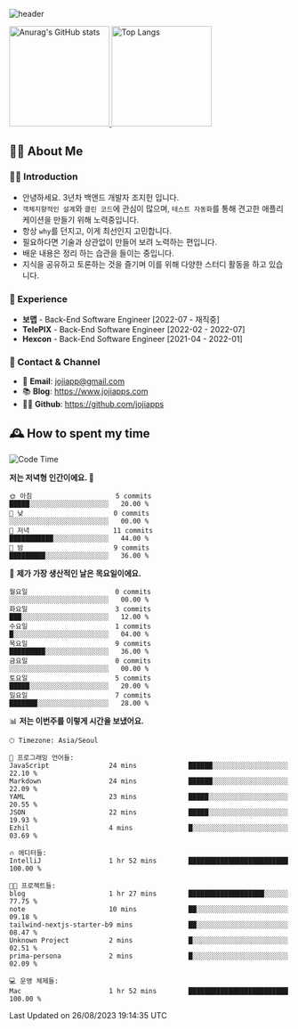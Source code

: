 ![header](https://capsule-render.vercel.app/api?type=transparent&fontColor=6b32af&height=200&text=Back-End%20Developer&fontSize=60)

<a href="#">
  <img height="180px" src="https://github-readme-stats.vercel.app/api?username=jojiapps&show_icons=true&theme=midnight-purple&locale=kr" alt="Anurag's GitHub stats"/>
</a>

<a href="#">
  <img height="180px" src="https://github-readme-stats.vercel.app/api/top-langs/?username=jojiapps&theme=midnight-purple&layout=compact&locale=kr" alt="Top Langs"/>
</a>

## 💁‍♂️ About Me

### 🙇‍♂️ Introduction

- 안녕하세요. 3년차 백엔드 개발자 조지헌 입니다.
- `객체지향적인 설계`와 `클린 코드`에 관심이 많으며, `테스트 자동화`를 통해 견고한 애플리케이션을 만들기 위해 노력중입니다.
- 항상 `why`를 던지고, 이게 최선인지 고민합니다.
- 필요하다면 기술과 상관없이 만들어 보려 노력하는 편입니다.
- 배운 내용은 정리 하는 습관을 들이는 중입니다.
- 지식을 공유하고 토론하는 것을 즐기며 이를 위해 다양한 스터디 활동을 하고 있습니다.

### 💼 Experience

- **보맵** - Back-End Software Engineer [2022-07 - 재직중]
- **TelePIX** - Back-End Software Engineer [2022-02 - 2022-07]
- **Hexcon** - Back-End Software Engineer [2021-04 - 2022-01]

### 🤝 Contact & Channel

- 📧 **Email**: jojiapp@gmail.com
- 📚 **Blog**: https://www.jojiapps.com
- 👨‍💻 **Github**: https://github.com/jojiapps

## 🕰 How to spent my time
<!--START_SECTION:waka-->
![Code Time](http://img.shields.io/badge/Code%20Time-558%20hrs%204%20mins-blue)

**저는 저녁형 인간이에요. 🦉** 

```text
🌞 아침                     5 commits           █████░░░░░░░░░░░░░░░░░░░░   20.00 % 
🌆 낮　                     0 commits           ░░░░░░░░░░░░░░░░░░░░░░░░░   00.00 % 
🌃 저녁                     11 commits          ███████████░░░░░░░░░░░░░░   44.00 % 
🌙 밤　                     9 commits           █████████░░░░░░░░░░░░░░░░   36.00 % 
```
📅 **제가 가장 생산적인 날은 목요일이에요.** 

```text
월요일                      0 commits           ░░░░░░░░░░░░░░░░░░░░░░░░░   00.00 % 
화요일                      3 commits           ███░░░░░░░░░░░░░░░░░░░░░░   12.00 % 
수요일                      1 commits           █░░░░░░░░░░░░░░░░░░░░░░░░   04.00 % 
목요일                      9 commits           █████████░░░░░░░░░░░░░░░░   36.00 % 
금요일                      0 commits           ░░░░░░░░░░░░░░░░░░░░░░░░░   00.00 % 
토요일                      5 commits           █████░░░░░░░░░░░░░░░░░░░░   20.00 % 
일요일                      7 commits           ███████░░░░░░░░░░░░░░░░░░   28.00 % 
```


📊 **저는 이번주를 이렇게 시간을 보냈어요.** 

```text
🕑︎ Timezone: Asia/Seoul

💬 프로그래밍 언어들: 
JavaScript               24 mins             ██████░░░░░░░░░░░░░░░░░░░   22.10 % 
Markdown                 24 mins             ██████░░░░░░░░░░░░░░░░░░░   22.09 % 
YAML                     23 mins             █████░░░░░░░░░░░░░░░░░░░░   20.55 % 
JSON                     22 mins             █████░░░░░░░░░░░░░░░░░░░░   19.93 % 
Ezhil                    4 mins              █░░░░░░░░░░░░░░░░░░░░░░░░   03.69 % 

🔥 에디터들: 
IntelliJ                 1 hr 52 mins        █████████████████████████   100.00 % 

🐱‍💻 프로젝트들: 
blog                     1 hr 27 mins        ███████████████████░░░░░░   77.75 % 
note                     10 mins             ██░░░░░░░░░░░░░░░░░░░░░░░   09.18 % 
tailwind-nextjs-starter-b9 mins              ██░░░░░░░░░░░░░░░░░░░░░░░   08.47 % 
Unknown Project          2 mins              █░░░░░░░░░░░░░░░░░░░░░░░░   02.51 % 
prima-persona            2 mins              █░░░░░░░░░░░░░░░░░░░░░░░░   02.09 % 

💻 운영 체제들: 
Mac                      1 hr 52 mins        █████████████████████████   100.00 % 
```


 Last Updated on 26/08/2023 19:14:35 UTC
<!--END_SECTION:waka-->
